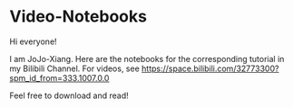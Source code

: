 # Video-Notebooks

Hi everyone!

I am JoJo-Xiang. Here are the notebooks for the corresponding tutorial in my Bilibili Channel. For videos, see https://space.bilibili.com/32773300?spm_id_from=333.1007.0.0

Feel free to download and read!
